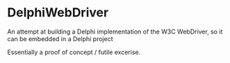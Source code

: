 # DelphiWebDriver
An attempt at building a Delphi implementation of the W3C WebDriver, so it can be embedded in a Delphi project

Essentially a proof of concept / futile excerise. 
